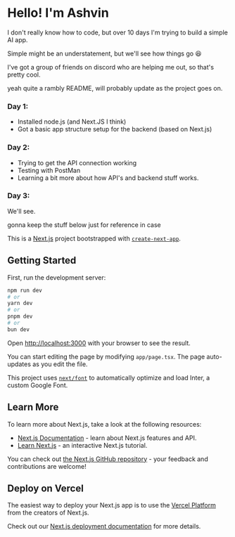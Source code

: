 # Hello! I'm Ashvin

I don't really know how to code, but over 10 days I'm trying to build a simple AI app. 

Simple might be an understatement, but we'll see how things go 😆

I've got a group of friends on discord who are helping me out, so that's pretty cool. 

yeah quite a rambly README, will probably update as the project goes on. 

### Day 1: 
- Installed node.js (and Next.JS I think)
- Got a basic app structure setup for the backend (based on Next.js)

### Day 2: 
- Trying to get the API connection working
- Testing with PostMan
- Learning a bit more about how API's and backend stuff works.

### Day 3: 
We'll see.




gonna keep the stuff below just for reference in case

This is a [Next.js](https://nextjs.org/) project bootstrapped with [`create-next-app`](https://github.com/vercel/next.js/tree/canary/packages/create-next-app).

## Getting Started

First, run the development server:

```bash
npm run dev
# or
yarn dev
# or
pnpm dev
# or
bun dev
```

Open [http://localhost:3000](http://localhost:3000) with your browser to see the result.

You can start editing the page by modifying `app/page.tsx`. The page auto-updates as you edit the file.

This project uses [`next/font`](https://nextjs.org/docs/basic-features/font-optimization) to automatically optimize and load Inter, a custom Google Font.

## Learn More

To learn more about Next.js, take a look at the following resources:

- [Next.js Documentation](https://nextjs.org/docs) - learn about Next.js features and API.
- [Learn Next.js](https://nextjs.org/learn) - an interactive Next.js tutorial.

You can check out [the Next.js GitHub repository](https://github.com/vercel/next.js/) - your feedback and contributions are welcome!

## Deploy on Vercel

The easiest way to deploy your Next.js app is to use the [Vercel Platform](https://vercel.com/new?utm_medium=default-template&filter=next.js&utm_source=create-next-app&utm_campaign=create-next-app-readme) from the creators of Next.js.

Check out our [Next.js deployment documentation](https://nextjs.org/docs/deployment) for more details.
